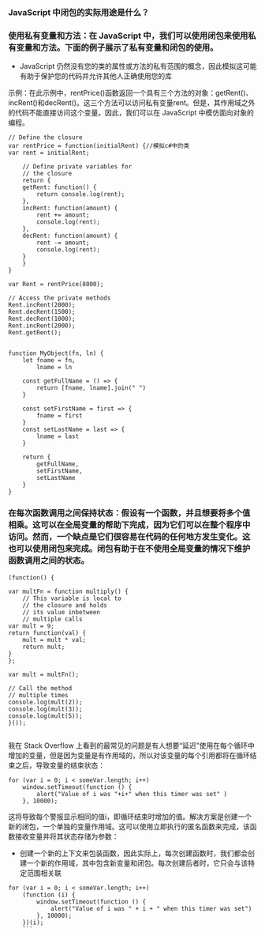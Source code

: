 ### JavaScript 中闭包的实际用途是什么？
###  使用私有变量和方法：在 JavaScript 中，我们可以使用闭包来使用私有变量和方法。下面的例子展示了私有变量和闭包的使用。
- JavaScript 仍然没有您的类的属性或方法的私有范围的概念，因此模拟这可能有助于保护您的代码并允许其他人正确使用您的库

示例：在此示例中，rentPrice()函数返回一个具有三个方法的对象：getRent()、incRent()和decRent()。这三个方法可以访问私有变量rent。但是，其作用域之外的代码不能直接访问这个变量。因此，我们可以在 JavaScript 中模仿面向对象的编程。
```JS
// Define the closure
var rentPrice = function(initialRent) {//模拟c#中的类
var rent = initialRent;

	// Define private variables for
	// the closure
	return {
	getRent: function() {
		return console.log(rent);
	},
	incRent: function(amount) {
		rent += amount;
		console.log(rent);
	},
	decRent: function(amount) {
		rent -= amount;
		console.log(rent);
	}
	}
}

var Rent = rentPrice(8000);

// Access the private methods
Rent.incRent(2000);
Rent.decRent(1500);
Rent.decRent(1000);
Rent.incRent(2000);
Rent.getRent();


```
```JS
function MyObject(fn, ln) {
    let fname = fn,
        lname = ln
        
    const getFullName = () => {
        return [fname, lname].join(" ")
    }

    const setFirstName = first => {
        fname = first
    }
    const setLastName = last => {
        lname = last
    }

    return {
        getFullName,
        setFirstName,
        setLastName
    }
}
```
### 在每次函数调用之间保持状态：假设有一个函数，并且想要将多个值相乘。这可以在全局变量的帮助下完成，因为它们可以在整个程序中访问。然而，一个缺点是它们很容易在代码的任何地方发生变化。这也可以使用闭包来完成。闭包有助于在不使用全局变量的情况下维护函数调用之间的状态。

```JS
(function() {

var multFn = function multiply() {
	// This variable is local to
	// the closure and holds
	// its value inbetween
	// multiple calls
var mult = 9;
return function(val) {
	mult = mult * val;
	return mult;
}
};

var mult = multFn();

// Call the method
// multiple times
console.log(mult(2));
console.log(mult(3));
console.log(mult(5));
}());


```
我在 Stack Overflow 上看到的最常见的问题是有人想要“延迟”使用在每个循环中增加的变量，但是因为变量是有作用域的，所以对该变量的每个引用都将在循环结束之后，导致变量的结束状态：
```JS
for (var i = 0; i < someVar.length; i++)
    window.setTimeout(function () {
        alert("Value of i was "+i+" when this timer was set" )
    }, 10000);
```
这将导致每个警报显示相同的值i，即循环结束时增加的值。解决方案是创建一个新的闭包，一个单独的变量作用域。这可以使用立即执行的匿名函数来完成，该函数接收变量并将其状态存储为参数：
- 创建一个新的上下文来包装函数，因此实际上，每次创建函数时，我们都会创建一个新的作用域，其中包含新变量和闭包。每次创建后者时，它只会与该特定范围相关联
```JS
for (var i = 0; i < someVar.length; i++)
    (function (i) {
        window.setTimeout(function () {
            alert("Value of i was " + i + " when this timer was set")
        }, 10000);
    })(i);
    ```
